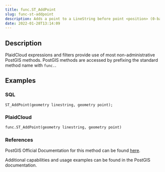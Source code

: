 ```yaml
---
title: func.ST_AddPoint
slug: func-st-addpoint
description: Adds a point to a LineString before point <position> (0-based index)
date: 2022-01-28T13:14:09
---
```



## Description


PlaidCloud expressions and filters provide use of most non-administrative PostGIS methods. PostGIS methods are accessed by prefixing the standard method name with `func.`.



## Examples


### SQL



```
ST_AddPoint(geometry linestring, geometry point);
```


### PlaidCloud



```python
func.ST_AddPoint(geometry linestring, geometry point)
```


### References


PostGIS Official Documentation for this method can be found [here](https://postgis.net/docs/manual-3.1/ST_AddPoint.html).



Additional capabilities and usage examples can be found in the PostGIS documentation.

